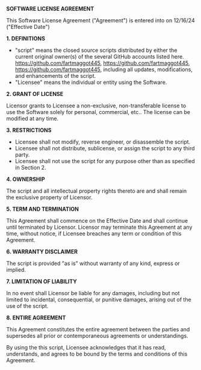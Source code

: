 


**SOFTWARE LICENSE AGREEMENT**

This Software License Agreement ("Agreement") is entered into on 12/16/24 ("Effective Date")

**1. DEFINITIONS**

* "script" means the closed source scripts distributed by either the current original owner(s) of the several GitHub accounts listed here.
https://github.com/fartmaggot445,
https://github.com/fartmaggot445,
https://github.com/fartmaggot445,
including all updates, modifications, and enhancements of the script.
* "Licensee" means the individual or entity using the Software.

**2. GRANT OF LICENSE**

Licensor grants to Licensee a non-exclusive, non-transferable license to use the Software solely for personal, commercial, etc..
The license can be modified at any time.

**3. RESTRICTIONS**

* Licensee shall not modify, reverse engineer, or disassemble the script.
* Licensee shall not distribute, sublicense, or assign the script to any third party.
* Licensee shall not use the script for any purpose other than as specified in Section 2.

**4. OWNERSHIP**

The script and all intellectual property rights thereto are and shall remain the exclusive property of Licensor.

**5. TERM AND TERMINATION**

This Agreement shall commence on the Effective Date and shall continue until terminated by Licensor. Licensor may terminate this Agreement at any time, without notice, if Licensee breaches any term or condition of this Agreement.

**6. WARRANTY DISCLAIMER**

The script is provided "as is" without warranty of any kind, express or implied.

**7. LIMITATION OF LIABILITY**

In no event shall Licensor be liable for any damages, including but not limited to incidental, consequential, or punitive damages, arising out of the use of the script.

**8. ENTIRE AGREEMENT**

This Agreement constitutes the entire agreement between the parties and supersedes all prior or contemporaneous agreements or understandings.

By using the this script, Licensee acknowledges that it has read, understands, and agrees to be bound by the terms and conditions of this Agreement.
